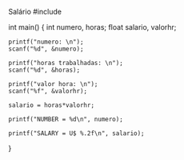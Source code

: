 Salário
#include <iostream>

int main()
{
    int  numero, horas;
    float salario, valorhr;
    
    printf("numero: \n");
    scanf("%d", &numero);
    
    printf("horas trabalhadas: \n");
    scanf("%d", &horas);
    
    printf("valor hora: \n");
    scanf("%f", &valorhr);
    
    salario = horas*valorhr;
    
    printf("NUMBER = %d\n", numero);
    
    printf("SALARY = U$ %.2f\n", salario);
}
